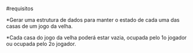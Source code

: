#requisitos

*Gerar uma estrutura de dados para manter o estado de cada uma das casas de um jogo da velha.

*Cada casa do jogo da velha poderá estar vazia, ocupada pelo 1o jogador ou ocupada pelo 2o jogador. 